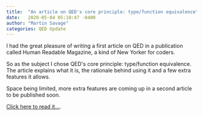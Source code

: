 ```yaml
---
title:  "An article on QED's core principle: type/function equivalence"
date:   2020-05-04 05:10:47 -0400
author: "Martin Savage"
categories: QED Update
---
```


I had the great pleasure of writing a first article on QED in a publication called Human Readable Magazine, a kind of New Yorker for coders.

So as the subject I chose QED's core principle: type/function equivalence. The article explains what it is, the rationale behind using it and a few extra features it allows.

Space being limited, more extra features are coming up in a second article to be published soon.

[Click here to read it...](https://humanreadablemag.com/issues/2/articles/dr-function-and-mr-type#).
